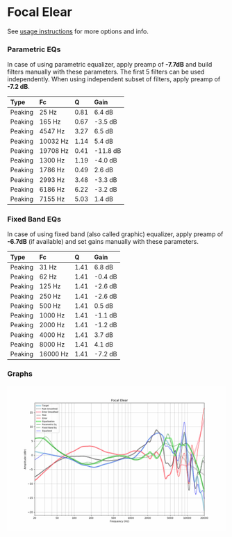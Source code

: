# Focal Elear
See [usage instructions](https://github.com/jaakkopasanen/AutoEq#usage) for more options and info.

### Parametric EQs
In case of using parametric equalizer, apply preamp of **-7.7dB** and build filters manually
with these parameters. The first 5 filters can be used independently.
When using independent subset of filters, apply preamp of **-7.2 dB**.

| Type    | Fc       |    Q | Gain     |
|:--------|:---------|:-----|:---------|
| Peaking | 25 Hz    | 0.81 | 6.4 dB   |
| Peaking | 165 Hz   | 0.67 | -3.5 dB  |
| Peaking | 4547 Hz  | 3.27 | 6.5 dB   |
| Peaking | 10032 Hz | 1.14 | 5.4 dB   |
| Peaking | 19708 Hz | 0.41 | -11.8 dB |
| Peaking | 1300 Hz  | 1.19 | -4.0 dB  |
| Peaking | 1786 Hz  | 0.49 | 2.6 dB   |
| Peaking | 2993 Hz  | 3.48 | -3.3 dB  |
| Peaking | 6186 Hz  | 6.22 | -3.2 dB  |
| Peaking | 7155 Hz  | 5.03 | 1.4 dB   |

### Fixed Band EQs
In case of using fixed band (also called graphic) equalizer, apply preamp of **-6.7dB**
(if available) and set gains manually with these parameters.

| Type    | Fc       |    Q | Gain    |
|:--------|:---------|:-----|:--------|
| Peaking | 31 Hz    | 1.41 | 6.8 dB  |
| Peaking | 62 Hz    | 1.41 | -0.4 dB |
| Peaking | 125 Hz   | 1.41 | -2.6 dB |
| Peaking | 250 Hz   | 1.41 | -2.6 dB |
| Peaking | 500 Hz   | 1.41 | 0.5 dB  |
| Peaking | 1000 Hz  | 1.41 | -1.1 dB |
| Peaking | 2000 Hz  | 1.41 | -1.2 dB |
| Peaking | 4000 Hz  | 1.41 | 3.7 dB  |
| Peaking | 8000 Hz  | 1.41 | 4.1 dB  |
| Peaking | 16000 Hz | 1.41 | -7.2 dB |

### Graphs
![](./Focal%20Elear.png)